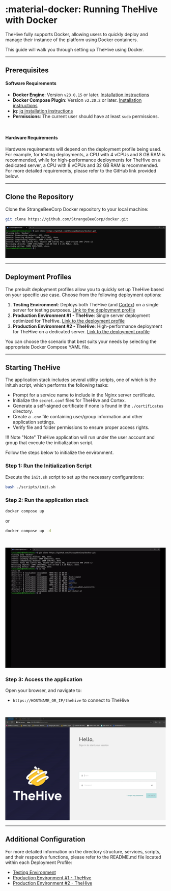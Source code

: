 # :material-docker: Running TheHive with Docker

TheHive fully supports Docker, allowing users to quickly deploy and manage their instance of the platform using Docker containers. 

This guide will walk you through setting up TheHive using Docker.

---

## Prerequisites

#### Software Requirements

- **Docker Engine**: Version `v23.0.15` or later. [Installation instructions](https://docs.docker.com/engine/install/)
- **Docker Compose Plugin**: Version `v2.20.2` or later. [Installation instructions](https://docs.docker.com/compose/install/)
- **jq**: [jq installation instructions](https://jqlang.github.io/jq/)
- **Permissions**: The current user should have at least `sudo` permissions.

&nbsp;

#### Hardware Requirements

Hardware requirements will depend on the deployment profile being used. For example, for testing deployments, a CPU with 4 vCPUs and 8 GB RAM is recommended, while for high-performance deployments for TheHive on a dedicated server, a CPU with 8 vCPUs and 32 GB RAM is recommended. For more detailed requirements, please refer to the GitHub link provided below.

---

## Clone the Repository

Clone the StrangeBeeCorp Docker repository to your local machine:

```sh
git clone https://github.com/StrangeBeeCorp/docker.git
```

![](../images/installation/docker-install-0.png)

---

## Deployment Profiles

The prebuilt deployment profiles allow you to quickly set up TheHive based on your specific use case. Choose from the following deployment options:

1. **Testing Environment**: Deploys both TheHive (and [Cortex](../../cortex/index.md)) on a single server for testing purposes. [Link to the deployment profile](https://github.com/StrangeBeeCorp/docker/blob/main/testing)
2. **Production Environment #1 - TheHive**: Single server deployment optimized for TheHive. [Link to the deployment profile](https://github.com/StrangeBeeCorp/docker/blob/main/prod1-thehive)
3. **Production Environment #2 - TheHive**: High-performance deployment for TheHive on a dedicated server. [Link to the deployment profile](https://github.com/StrangeBeeCorp/docker/blob/main/prod2-thehive)

You can choose the scenario that best suits your needs by selecting the appropriate Docker Compose YAML file.

---

## Starting TheHive

The application stack includes several utility scripts, one of which is the init.sh script, which performs the following tasks:

- Prompt for a service name to include in the Nginx server certificate.
- Initialize the `secret.conf` files for TheHive and Cortex.
- Generate a self-signed certificate if none is found in the `./certificates` directory.
- Create a `.env` file containing user/group information and other application settings.
- Verify file and folder permissions to ensure proper access rights.

!!! Note "Note"
    TheHive application will run under the user account and group that execute the initialization script.

Follow the steps below to initialize the environment.

### Step 1: Run the Initialization Script

Execute the `init.sh` script to set up the necessary configurations:

```bash
bash ./scripts/init.sh
```

### Step 2: Run the application stack

```bash
docker compose up
```

or 

```bash
docker compose up -d
```

&nbsp;

![](../images/installation/docker-install-1.gif)

### Step 3: Access the application

Open your browser, and navigate to: 

* `https://HOSTNAME_OR_IP/thehive` to connect to TheHive

&nbsp;

![](../images/installation/docker-install-2.png)

---

## Additional Configuration

For more detailed information on the directory structure, services, scripts, and their respective functions, please refer to the README.md file located within each Deployment Profile:

- [Testing Environment](https://github.com/StrangeBeeCorp/docker/blob/main/testing/README.md)
- [Production Environment #1 - TheHive](https://github.com/StrangeBeeCorp/docker/blob/main/prod1-thehive/README.md)
- [Production Environment #2 - TheHive](https://github.com/StrangeBeeCorp/docker/blob/main/prod2-thehive/README.md)

&nbsp;